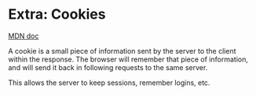 # Extra: Cookies

[MDN doc](https://developer.mozilla.org/en-US/docs/Web/HTTP/Cookies)

A cookie is a small piece of information sent by the server to the client within the response.
The browser will remember that piece of information,
and will send it back in following requests to the same server.

This allows the server to keep sessions, remember logins, etc.
